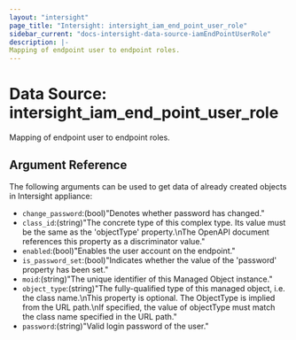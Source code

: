```yaml
---
layout: "intersight"
page_title: "Intersight: intersight_iam_end_point_user_role"
sidebar_current: "docs-intersight-data-source-iamEndPointUserRole"
description: |-
Mapping of endpoint user to endpoint roles.
---
```


# Data Source: intersight_iam_end_point_user_role
Mapping of endpoint user to endpoint roles.
## Argument Reference
The following arguments can be used to get data of already created objects in Intersight appliance:
* `change_password`:(bool)"Denotes whether password has changed."
* `class_id`:(string)"The concrete type of this complex type. Its value must be the same as the 'objectType' property.\nThe OpenAPI document references this property as a discriminator value."
* `enabled`:(bool)"Enables the user account on the endpoint."
* `is_password_set`:(bool)"Indicates whether the value of the 'password' property has been set."
* `moid`:(string)"The unique identifier of this Managed Object instance."
* `object_type`:(string)"The fully-qualified type of this managed object, i.e. the class name.\nThis property is optional. The ObjectType is implied from the URL path.\nIf specified, the value of objectType must match the class name specified in the URL path."
* `password`:(string)"Valid login password of the user."
